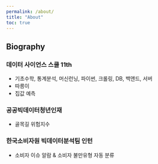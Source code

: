 ```yaml
---
permalink: /about/
title: "About"
toc: true
---
```


## Biography

### 데이터 사이언스 스쿨 11th
* 기초수학, 통계분석, 머신런닝, 파이썬, 크롤링, DB, 백앤드, 서버
* 따릉이
* 집값 예측

### 공공빅데이터청년인재
* 골목길 위험지수

### 한국소비자원 빅데이터분석팀 인턴
* 소비자 이슈 알람 & 소비자 불만유형 자동 분류
